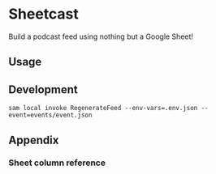 # Sheetcast

Build a podcast feed using nothing but a Google Sheet!

## Usage


## Development

```
sam local invoke RegenerateFeed --env-vars=.env.json --event=events/event.json
```

## Appendix

### Sheet column reference